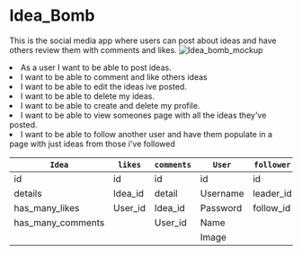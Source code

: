 # Idea_Bomb
This is the social media app where users can post about ideas and have others review them with comments and likes. 
![Idea_bomb_mockup](https://user-images.githubusercontent.com/110693826/207419030-6fa13710-8cef-43c1-9ca0-1aba38a7b5e0.jpg)

<li>As a user I want to be able to post ideas.</li>
<li>I want to be able to comment and like others ideas</li>
<li>I want to be able to edit the ideas ive posted.</li>
<li>I want to be able to delete my ideas.</li>
<li>I want to be able to create and delete my profile.</li>
<li>I want to be able to view someones page with all the ideas they've posted.</li>
<li>I want to be able to follow another user and have them populate in a page with just ideas from those i've followed</li>

| `Idea` | `likes` | `comments` | `User` | `follower` |
| ------ | ------- | ---------- | ------ | ---------- |
| id     | id      | id         | id     | id         |
| details | Idea_id | detail | Username |leader_id|
| has_many_likes | User_id | Idea_id | Password |follow_id|
| has_many_comments| |User_id | Name ||
| | | | Image | |